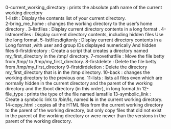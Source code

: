 0-current_working_directory : prints the absolute path name of the current working directory <br>
1-listit : Display the contents list of your current directory.<br>
2-bring_me_home : changes the working directory to the user’s home directory . 
3-listfiles : Display current directory contents in a long format . 
4-listmorefiles : Display current directory contents, including hidden files Use the long format. 
5-listfilesdigitonly : Display current directory contents in a Long format ,with user and group IDs displayed numerically And hidden files 
6-firstdirectory : Create a script that creates a directory named my_first_directory in the /tmp/ directory. 
7-movethatfile : Move the file betty from /tmp/ to /tmp/my_first_directory. 
8-firstdelete : Delete the file betty from /tmp/my_first_directory 
9-firstdirdeletion : Delete the directory my_first_directory that is in the /tmp directory.
10-back : changes the working directory to the previous one. 
11-lists : lists all files even which are normally hidden in the current directory and the parent of the working directory and the /boot directory (in this order), in long format /n 12-file_type : prints the type of the file named iamafile 
13-symbolic_link : Create a symbolic link to /bin/ls, named __ls__  in the current working directory. 
14-copy_html : copies all the HTML files from the current working directory to the parent of the working directory,
but only copy files that did not exist in the parent of the working directory or were newer than the versions in the parent of the working directory.

